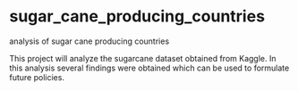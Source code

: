 # sugar_cane_producing_countries
analysis of sugar cane producing countries

This project will analyze the sugarcane dataset obtained from Kaggle. In this analysis several findings were obtained which can be used to formulate future policies.
